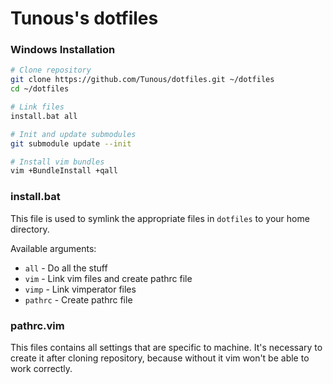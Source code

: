 # Tunous's dotfiles

### Windows Installation

```sh
# Clone repository
git clone https://github.com/Tunous/dotfiles.git ~/dotfiles
cd ~/dotfiles

# Link files
install.bat all

# Init and update submodules
git submodule update --init

# Install vim bundles
vim +BundleInstall +qall
```

### install.bat
This file is used to symlink the appropriate files in `dotfiles` to your home directory.

Available arguments:
* `all` - Do all the stuff
* `vim` - Link vim files and create pathrc file
* `vimp` - Link vimperator files
* `pathrc` - Create pathrc file

### pathrc.vim
This files contains all settings that are specific to machine.
It's necessary to create it after cloning repository, because without it vim won't be able to work correctly.
